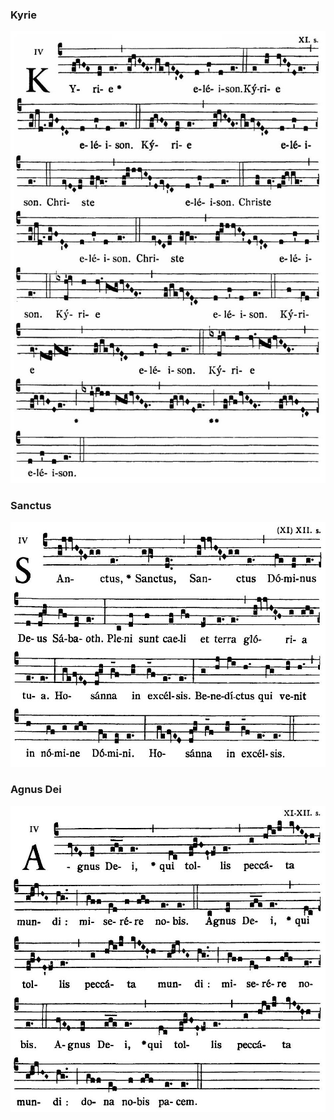 ### Kyrie

![](images/mass-iii-kyrie.jpg)

### Sanctus

![](images/mass-iii-sanctus.jpg)

### Agnus Dei

![](images/mass-iii-agnus.jpg)
